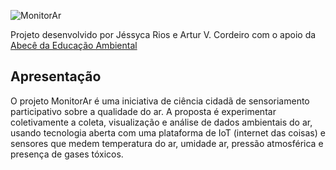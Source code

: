 
![MonitorAr](https://github.com/projetomonitorar/monitorar/raw/master/img/monitorar_logo.png "MonitoAr")

Projeto desenvolvido por Jéssyca Rios e Artur V. Cordeiro com o apoio da [Abecê da Educação Ambiental](https://ongabcambiental.com)

## Apresentação
O projeto MonitorAr é uma iniciativa de ciência cidadã de sensoriamento participativo sobre a qualidade do ar. A proposta é experimentar coletivamente a coleta, visualização e análise de dados ambientais do ar, usando tecnologia aberta com uma plataforma de IoT (internet das coisas) e sensores que medem temperatura do ar, umidade ar, pressão  atmosférica e presença de gases tóxicos.
